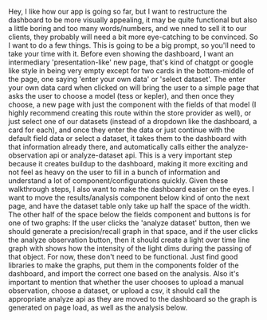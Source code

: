 Hey, I like how our app is going so far, but I want to restructure the dashboard to be more
visually appealing, it may be quite functional but also a little boring and too many words/numbers,
and we nned to sell it to our clients, they probably will need a bit more eye-catching to be
convinced.
So I want to do a few things. This is going to be a big prompt, so you'll need to take your time with it.
Before even showing the dashboard, I want an intermediary 'presentation-like' new page, that's kind
of chatgpt or google like style in being very empty except for two cards in the bottom-middle of the 
page, one saying 'enter your own data' or 'select dataset'. 
The enter your own data card when clicked on will bring the user to a simple page that asks the user
to choose a model (tess or kepler), and then once they choose, a new page with just the component
with the fields of that model (I highly recommend creating this route within the store provider as well),
or just select one of our datasets (instead of a dropdown like the dashboard, a card for each),
and once they enter the data or just continue with the default field data or select a dataset, it takes them to the dashboard with that information already there, and automatically calls either the 
analyze-observation api or analyze-dataset api. 
This is a very important step because it creates buildup to the dashboard, making it more exciting and not
feel as heavy on the user to fill in a bunch of information and understand a lot of component/configurations
quickly. 
Given these walkthrough steps, I also want to make the dashboard easier on the eyes. 
I want to move the results/analysis component below kind of onto the next page, and have the dataset table
only take up half the space of the width. The other half of the space below the fields component and buttons is for one of two graphs: If the user clicks the 'analyze dataset' button, then we should generate a precision/recall graph in that space, and if the user clicks the analyze observation button, then it should create a light over time line graph with shows how the intensity of the light dims during the passing of that object. For now, these don't need to be functional. Just find good libraries to make the graphs, put them in the components folder of the dashboard, and import the correct one based on the analysis.
Also it's important to mention that whether the user chooses to upload a manual observation, choose a dataset, or upload a csv, it should call the appropriate analyze api as they are moved to the dashboard so the graph is generated on page load, as well as the analysis below. 
